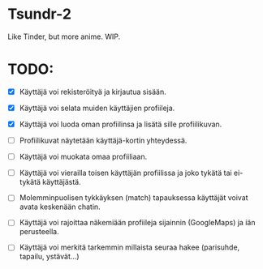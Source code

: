 # Tsundr-2
Like Tinder, but more anime. WIP.

# TODO:

- [x] Käyttäjä voi rekisteröityä ja kirjautua sisään.
- [x] Käyttäjä voi selata muiden käyttäjien profiileja.
- [x] Käyttäjä voi luoda oman profiilinsa ja lisätä sille profiilikuvan.
- [ ] Profiilikuvat näytetään käyttäjä-kortin yhteydessä.
- [ ] Käyttäjä voi muokata omaa profiiliaan.
- [ ] Käyttäjä voi vierailla toisen käyttäjän profiilissa ja joko tykätä tai ei-tykätä käyttäjästä. 
- [ ] Molemminpuolisen tykkäyksen (match) tapauksessa käyttäjät voivat avata keskenään chatin.
- [ ] Käyttäjä voi rajoittaa näkemiään profiileja sijainnin (GoogleMaps) ja iän perusteella.
- [ ] Käyttäjä voi merkitä tarkemmin millaista seuraa hakee (parisuhde, tapailu, ystävät...)


